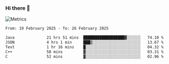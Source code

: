 ### Hi there 👋

![Metrics](https://github.com/radoapx/radoapx/blob/main/github-metrics.svg)

<!--START_SECTION:waka-->

```txt
From: 19 February 2025 - To: 26 February 2025

Java              21 hrs 51 mins  ██████████████████▓░░░░░░   74.10 %
JSON              4 hrs 1 min     ███▒░░░░░░░░░░░░░░░░░░░░░   13.67 %
Text              1 hr 16 mins    █░░░░░░░░░░░░░░░░░░░░░░░░   04.32 %
C++               58 mins         ▓░░░░░░░░░░░░░░░░░░░░░░░░   03.31 %
C                 52 mins         ▓░░░░░░░░░░░░░░░░░░░░░░░░   02.96 %
```

<!--END_SECTION:waka-->

<!--
**radoapx/radoapx** is a ✨ _special_ ✨ repository because its `README.md` (this file) appears on your GitHub profile.

Here are some ideas to get you started:

- 🔭 I’m currently working on ...
- 🌱 I’m currently learning ...
- 👯 I’m looking to collaborate on ...
- 🤔 I’m looking for help with ...
- 💬 Ask me about ...
- 📫 How to reach me: ...
- 😄 Pronouns: ...
- ⚡ Fun fact: ...
-->
